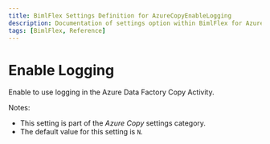 ```yaml
---
title: BimlFlex Settings Definition for AzureCopyEnableLogging
description: Documentation of settings option within BimlFlex for AzureCopyEnableLogging
tags: [BimlFlex, Reference]
---
```


# Enable Logging

Enable to use logging in the Azure Data Factory Copy Activity.

Notes:

* This setting is part of the *Azure Copy* settings category.
* The default value for this setting is `N`.
